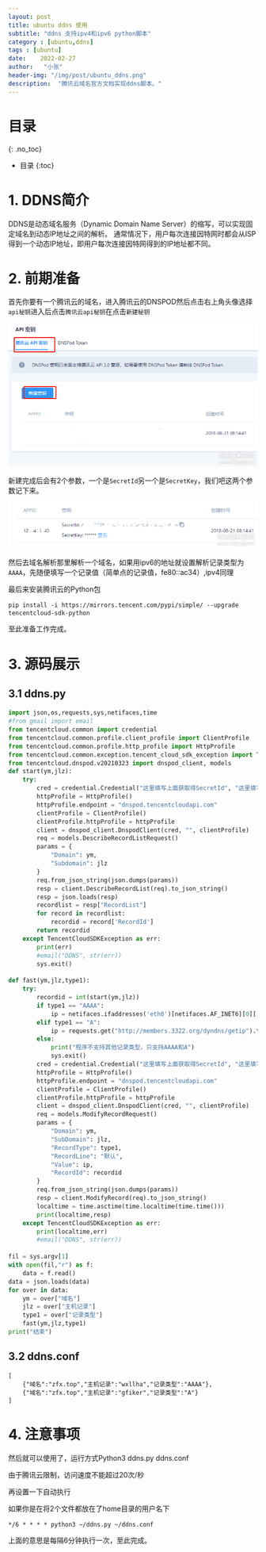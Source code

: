 ```yaml
---
layout: post
title: ubuntu ddns 使用
subtitle: "ddns 支持ipv4和ipv6 python脚本"
category : [ubuntu,ddns]
tags : [ubuntu]
date:    2022-02-27
author:   "小张"
header-img: "/img/post/ubuntu_ddns.png"
description:  "腾讯云域名官方文档实现ddns脚本。"
---
```


# 目录
{: .no_toc}

* 目录
{:toc}


# 1. DDNS简介

DDNS是动态域名服务（Dynamic Domain Name Server）的缩写，可以实现固定域名到动态IP地址之间的解析。 通常情况下，用户每次连接因特网时都会从ISP得到一个动态IP地址，即用户每次连接因特网得到的IP地址都不同。

# 2. 前期准备

首先你要有一个腾讯云的域名，进入腾讯云的DNSPOD然后点击右上角头像选择`api秘钥`进入后点击`腾讯云api秘钥`在点击`新建秘钥`

![img](/img/post/ddns_1.png)


新建完成后会有2个参数，一个是`SecretId`另一个是`SecretKey`，我们吧这两个参数记下来。

![img](/img/post/ddns_2.png)


然后去域名解析那里解析一个域名，如果用ipv6的地址就设置解析记录类型为`AAAA`，先随便填写一个记录值（简单点的记录值，fe80::ac34）,ipv4同理

最后来安装腾讯云的Python包

```shell
pip install -i https://mirrors.tencent.com/pypi/simple/ --upgrade tencentcloud-sdk-python
```

至此准备工作完成。

# 3. 源码展示

## 3.1 ddns.py

```python
import json,os,requests,sys,netifaces,time
#from gmail import email
from tencentcloud.common import credential
from tencentcloud.common.profile.client_profile import ClientProfile
from tencentcloud.common.profile.http_profile import HttpProfile
from tencentcloud.common.exception.tencent_cloud_sdk_exception import TencentCloudSDKException
from tencentcloud.dnspod.v20210323 import dnspod_client, models
def start(ym,jlz):
    try:
        cred = credential.Credential("这里填写上面获取得SecretId", "这里填写SecretKey")
        httpProfile = HttpProfile()
        httpProfile.endpoint = "dnspod.tencentcloudapi.com"
        clientProfile = ClientProfile()
        clientProfile.httpProfile = httpProfile
        client = dnspod_client.DnspodClient(cred, "", clientProfile)
        req = models.DescribeRecordListRequest()
        params = {
            "Domain": ym,
            "Subdomain": jlz
        }
        req.from_json_string(json.dumps(params))
        resp = client.DescribeRecordList(req).to_json_string()
        resp = json.loads(resp)
        recordlist = resp["RecordList"]
        for record in recordlist:
            recordid = record['RecordId']
        return recordid
    except TencentCloudSDKException as err:
        print(err)
        #email("DDNS", str(err))
        sys.exit()
 
def fast(ym,jlz,type1):
    try:
        recordid = int(start(ym,jlz))
        if type1 == "AAAA":
            ip = netifaces.ifaddresses('eth0')[netifaces.AF_INET6][0]['addr'].replace("%eth0","")
        elif type1 == "A":
            ip = requests.get("http://members.3322.org/dyndns/getip").text
        else:
            print("程序不支持其他记录类型，只支持AAAA和A")
            sys.exit()
        cred = credential.Credential("这里填写上面获取得SecretId", "这里填写SecretKey")
        httpProfile = HttpProfile()
        httpProfile.endpoint = "dnspod.tencentcloudapi.com"
        clientProfile = ClientProfile()
        clientProfile.httpProfile = httpProfile
        client = dnspod_client.DnspodClient(cred, "", clientProfile)
        req = models.ModifyRecordRequest()
        params = {
            "Domain": ym,
            "SubDomain": jlz,
            "RecordType": type1,
            "RecordLine": "默认",
            "Value": ip,
            "RecordId": recordid
        }
        req.from_json_string(json.dumps(params))
        resp = client.ModifyRecord(req).to_json_string()
        localtime = time.asctime(time.localtime(time.time()))
        print(localtime,resp)
    except TencentCloudSDKException as err:
        print(localtime,err)
        #email("DDNS", str(err))
 
fil = sys.argv[1]
with open(fil,"r") as f:
    data = f.read()
data = json.loads(data)
for over in data:
    ym = over["域名"]
    jlz = over["主机记录"]
    type1 = over["记录类型"]
    fast(ym,jlz,type1)
print("结束")
```

## 3.2 ddns.conf

```text
[
    {"域名":"zfx.top","主机记录":"wxllha","记录类型":"AAAA"},
    {"域名":"zfx.top","主机记录":"gfiker","记录类型":"A"}
]
```



# 4. 注意事项

然后就可以使用了，运行方式Python3 ddns.py ddns.conf

由于腾讯云限制，访问速度不能超过20次/秒

再设置一下自动执行

如果你是在将2个文件都放在了home目录的用户名下

```text
*/6 * * * * python3 ~/ddns.py ~/ddns.conf
```

上面的意思是每隔6分钟执行一次，至此完成。
